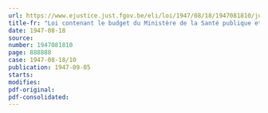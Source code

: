 ```yaml
---
url: https://www.ejustice.just.fgov.be/eli/loi/1947/08/18/1947081810/justel
title-fr: "Loi contenant le budget du Ministère de la Santé publique et de la Famille pour l'exercice 1947"
date: 1947-08-18
source:
number: 1947081810
page: 888888
case: 1947-08-18/10
publication: 1947-09-05
starts:
modifies:
pdf-original:
pdf-consolidated:
---
```


